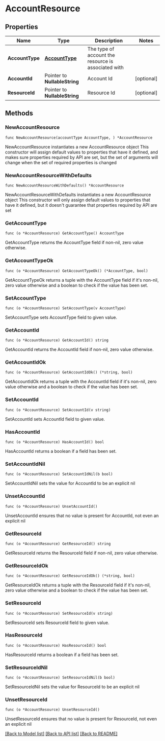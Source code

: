 # AccountResource

## Properties

Name | Type | Description | Notes
------------ | ------------- | ------------- | -------------
**AccountType** | [**AccountType**](AccountType.md) | The type of account the resource is associated with | 
**AccountId** | Pointer to **NullableString** | Account Id | [optional] 
**ResourceId** | Pointer to **NullableString** | Resource Id | [optional] 

## Methods

### NewAccountResource

`func NewAccountResource(accountType AccountType, ) *AccountResource`

NewAccountResource instantiates a new AccountResource object
This constructor will assign default values to properties that have it defined,
and makes sure properties required by API are set, but the set of arguments
will change when the set of required properties is changed

### NewAccountResourceWithDefaults

`func NewAccountResourceWithDefaults() *AccountResource`

NewAccountResourceWithDefaults instantiates a new AccountResource object
This constructor will only assign default values to properties that have it defined,
but it doesn't guarantee that properties required by API are set

### GetAccountType

`func (o *AccountResource) GetAccountType() AccountType`

GetAccountType returns the AccountType field if non-nil, zero value otherwise.

### GetAccountTypeOk

`func (o *AccountResource) GetAccountTypeOk() (*AccountType, bool)`

GetAccountTypeOk returns a tuple with the AccountType field if it's non-nil, zero value otherwise
and a boolean to check if the value has been set.

### SetAccountType

`func (o *AccountResource) SetAccountType(v AccountType)`

SetAccountType sets AccountType field to given value.


### GetAccountId

`func (o *AccountResource) GetAccountId() string`

GetAccountId returns the AccountId field if non-nil, zero value otherwise.

### GetAccountIdOk

`func (o *AccountResource) GetAccountIdOk() (*string, bool)`

GetAccountIdOk returns a tuple with the AccountId field if it's non-nil, zero value otherwise
and a boolean to check if the value has been set.

### SetAccountId

`func (o *AccountResource) SetAccountId(v string)`

SetAccountId sets AccountId field to given value.

### HasAccountId

`func (o *AccountResource) HasAccountId() bool`

HasAccountId returns a boolean if a field has been set.

### SetAccountIdNil

`func (o *AccountResource) SetAccountIdNil(b bool)`

 SetAccountIdNil sets the value for AccountId to be an explicit nil

### UnsetAccountId
`func (o *AccountResource) UnsetAccountId()`

UnsetAccountId ensures that no value is present for AccountId, not even an explicit nil
### GetResourceId

`func (o *AccountResource) GetResourceId() string`

GetResourceId returns the ResourceId field if non-nil, zero value otherwise.

### GetResourceIdOk

`func (o *AccountResource) GetResourceIdOk() (*string, bool)`

GetResourceIdOk returns a tuple with the ResourceId field if it's non-nil, zero value otherwise
and a boolean to check if the value has been set.

### SetResourceId

`func (o *AccountResource) SetResourceId(v string)`

SetResourceId sets ResourceId field to given value.

### HasResourceId

`func (o *AccountResource) HasResourceId() bool`

HasResourceId returns a boolean if a field has been set.

### SetResourceIdNil

`func (o *AccountResource) SetResourceIdNil(b bool)`

 SetResourceIdNil sets the value for ResourceId to be an explicit nil

### UnsetResourceId
`func (o *AccountResource) UnsetResourceId()`

UnsetResourceId ensures that no value is present for ResourceId, not even an explicit nil

[[Back to Model list]](../README.md#documentation-for-models) [[Back to API list]](../README.md#documentation-for-api-endpoints) [[Back to README]](../README.md)


